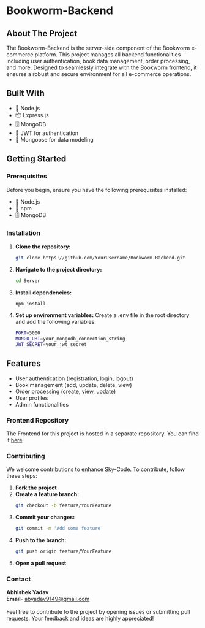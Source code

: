 # Bookworm-Backend

## About The Project

The Bookworm-Backend is the server-side component of the Bookworm e-commerce platform. This project manages all backend functionalities including user authentication, book data management, order processing, and more. Designed to seamlessly integrate with the Bookworm frontend, it ensures a robust and secure environment for all e-commerce operations.

## Built With

- 🚀 Node.js
- 📦 Express.js
- 🗄️ MongoDB
- 🔑 JWT for authentication
- 🔧 Mongoose for data modeling

## Getting Started

### Prerequisites

Before you begin, ensure you have the following prerequisites installed:

- 🚀 Node.js
- 🔧 npm
- 🗄️ MongoDB

### Installation

1. **Clone the repository:**
   ```bash
   git clone https://github.com/YourUsername/Bookworm-Backend.git

2. **Navigate to the project directory:**
   ```bash
   cd Server

3. **Install dependencies:**
   ```bash
   npm install

4. **Set up environment variables:**
   Create a .env file in the root directory and add the following variables:
   ```bash
   PORT=5000
   MONGO_URI=your_mongodb_connection_string
   JWT_SECRET=your_jwt_secret

## Features

- User authentication (registration, login, logout)
- Book management (add, update, delete, view)
- Order processing (create, view, update)
- User profiles
- Admin functionalities

### Frontend Repository

The Frontend for this project is hosted in a separate repository. You can find it [here](https://github.com/Abhishek142004/Bookworm-Frontend).


### Contributing

We welcome contributions to enhance Sky-Code. To contribute, follow these steps:

1. **Fork the project**<br>
2. **Create a feature branch:**
   ```bash
   git checkout -b feature/YourFeature
3. **Commit your changes:**
   ```bash
   git commit -m 'Add some feature'
4. **Push to the branch:**
   ```bash
   git push origin feature/YourFeature
5. **Open a pull request**

### Contact

**Abhishek Yadav**<br>
**Email**- abyadav9149@gmail.com
<br><br>
Feel free to contribute to the project by opening issues or submitting pull requests. Your feedback and ideas are highly appreciated!
